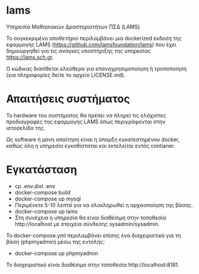 # lams
Υπηρεσία Μαθησιακών Δραστηριοτήτων ΠΣΔ (LAMS)

Το συγκεκριμένο αποθετήριο περιλαμβάνει μια dockerized έκδοση της εφαρμογής LAMS (https://github.com/lamsfoundation/lams) που έχει δημιουργηθεί για τις ανάγκες υποστήριξης της υπηρεσίας https://lams.sch.gr.

Ο κώδικας διατίθεται ελεύθερα για επαναχρησιμοποίηση ή τροποποίηση (για πληροφορίες δείτε το αρχείο LICENSE.md).

# Απαιτήσεις συστήματος
Το hardware του συστήματος θα πρέπει να πληρεί τις ελάχιστες προδιαγραφές της εφαρμογής LAMS όπως περιγράφονται στην ιστοσελίδα της.

Ως software ή μόνη απαίτηση είναι η ύπαρξη εγκατεστημένου docker, καθώς όλη η υπηρεσία εγκαθίσταται και εκτελείται εντός contianer.

# Εγκατάσταση
- cp .env.dist .env
- docker-compose build
- docker-compose up mysql
- Περιμένετε 5-10 λεπτά για να ολοκληρωθεί η αρχικοποίηση της βάσης.
- docker-compose up lams
- Στη συνέχεια η υπηρεσία θα είναι διαθέσιμη στην τοποθεσία http://localhost με στοιχεία σύνδεσης sysadmin/sysadmin.

Το docker-compose.yml περιλαμβάνει επίσης ένα διαχειριστικό για τη βάση (phpmyadmin) μέσω της εντολής:
- docker-compose up phpmyadmin

Το διαχειριστικό είναι διαθέσιμο στην τοποθεσία http://localhost:8181.